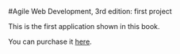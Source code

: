#Agile Web Development, 3rd edition: first project

This is the first application shown in this book.

You can purchase it [here](http://pragprog.com/book/rails3/agile-web-development-with-rails).